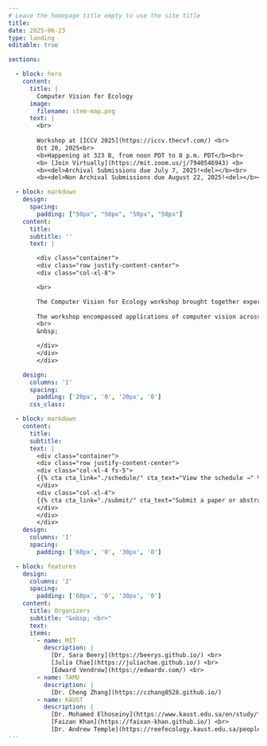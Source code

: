 ```yaml
---
# Leave the homepage title empty to use the site title
title:
date: 2025-06-23
type: landing
editable: true

sections:

  - block: hero
    content:
      title: |
        Computer Vision for Ecology
      image:
        filename: stem-map.png
      text: |
        <br>
        
        Workshop at [ICCV 2025](https://iccv.thecvf.com/) <br>
        Oct 20, 2025<br>
        <b>Happening at 323 B, from noon PDT to 8 p.m. PDT</b><br>
        <b> [Join Virtually](https://mit.zoom.us/j/7940546943) <b>
        <b><del>Archival Submissions due July 7, 2025!<del></b><br>
        <b><del>Non Archival Submissions due August 22, 2025!<del></b><br>

  - block: markdown
    design:
      spacing:
        padding: ["50px", "50px", "50px", "50px"]
    content:
      title:
      subtitle: ''
      text: |

        <div class="container">
        <div class="row justify-content-center">
        <div class="col-xl-8">

        <br>

        The Computer Vision for Ecology workshop brought together experts to foster discussion on the automation of ecological data collection, collation, and analysis. The goal was to establish a hub for the broader computer vision and ecology community at ECCV.
        
        The workshop encompassed applications of computer vision across a wide variety of ecological systems, spanning both terrestrial and aquatic systems, diverse geographic regions, and urban to wildland settings. The workshop also made specific efforts to encompass applications of computer vision which can be deployed across both low- and high-income nations. The topics we aim to address include, but are not limited to Remote sensing, Bioacoustics, Video and image-based monitoring, Citizen science, Long-tailed recognition, Zero-shot learning, expert AI systems, and Robust model deployment.
        <br>
        &nbsp;

        </div>
        </div>
        </div>

    design:
      columns: '1'
      spacing:
        padding: ['20px', '0', '20px', '0']
      css_class:

  - block: markdown
    content:
      title:
      subtitle:
      text: |
        <div class="container">
        <div class="row justify-content-center">
        <div class="col-xl-4 fs-5">
        {{% cta cta_link="./schedule/" cta_text="View the schedule →" %}}
        </div>
        <div class="col-xl-4">
        {{% cta cta_link="./submit/" cta_text="Submit a paper or abstract →" %}}
        </div>
        </div>
        </div>
    design:
      columns: '1'
      spacing:
        padding: ['60px', '0', '30px', '0']

  - block: features
    design:
      columns: '2'
      spacing:
        padding: ['60px', '0', '30px', '0']
    content:
      title: Organizers
      subtitle: "&nbsp; <br>"
      text:
      items:
        - name: MIT
          description: |
            [Dr. Sara Beery](https://beerys.github.io/) <br>
            [Julia Chae](https://juliachae.github.io/) <br>
            [Edward Vendrow](https://edwardv.com/) <br>
        - name: TAMU
          description: |
            [Dr. Cheng Zhang](https://czhang0528.github.io/)
        - name: KAUST
          description: |
            [Dr. Mohamed Elhoseiny](https://www.kaust.edu.sa/en/study/faculty/mohamed-elhoseiny) <br>
            [Faizan Khan](https://faixan-khan.github.io/) <br>
            [Dr. Andrew Temple](https://reefecology.kaust.edu.sa/people/details/andrew-temple) <br>
---
```

